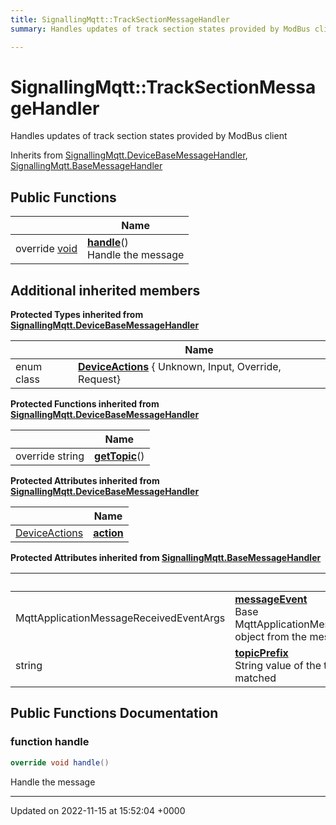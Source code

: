 ```yaml
---
title: SignallingMqtt::TrackSectionMessageHandler
summary: Handles updates of track section states provided by ModBus client 

---
```


# SignallingMqtt::TrackSectionMessageHandler



Handles updates of track section states provided by ModBus client 

Inherits from [SignallingMqtt.DeviceBaseMessageHandler](/SignallingSystem-doc/vb/Classes/classSignallingMqtt_1_1DeviceBaseMessageHandler/), [SignallingMqtt.BaseMessageHandler](/SignallingSystem-doc/vb/Classes/classSignallingMqtt_1_1BaseMessageHandler/)

## Public Functions

|                | Name           |
| -------------- | -------------- |
| override [void](/SignallingSystem-doc/vb/Files/SerialPixelLeds_8vb/#variable-void) | **[handle](/SignallingSystem-doc/vb/Classes/classSignallingMqtt_1_1TrackSectionMessageHandler/#function-handle)**()<br>Handle the message  |

## Additional inherited members

**Protected Types inherited from [SignallingMqtt.DeviceBaseMessageHandler](/SignallingSystem-doc/vb/Classes/classSignallingMqtt_1_1DeviceBaseMessageHandler/)**

|                | Name           |
| -------------- | -------------- |
| enum class| **[DeviceActions](/SignallingSystem-doc/vb/Classes/classSignallingMqtt_1_1DeviceBaseMessageHandler/#enum-deviceactions)** { Unknown, Input, Override, Request} |

**Protected Functions inherited from [SignallingMqtt.DeviceBaseMessageHandler](/SignallingSystem-doc/vb/Classes/classSignallingMqtt_1_1DeviceBaseMessageHandler/)**

|                | Name           |
| -------------- | -------------- |
| override string | **[getTopic](/SignallingSystem-doc/vb/Classes/classSignallingMqtt_1_1DeviceBaseMessageHandler/#function-gettopic)**() |

**Protected Attributes inherited from [SignallingMqtt.DeviceBaseMessageHandler](/SignallingSystem-doc/vb/Classes/classSignallingMqtt_1_1DeviceBaseMessageHandler/)**

|                | Name           |
| -------------- | -------------- |
| [DeviceActions](/SignallingSystem-doc/vb/Classes/classSignallingMqtt_1_1DeviceBaseMessageHandler/#enum-deviceactions) | **[action](/SignallingSystem-doc/vb/Classes/classSignallingMqtt_1_1DeviceBaseMessageHandler/#variable-action)**  |

**Protected Attributes inherited from [SignallingMqtt.BaseMessageHandler](/SignallingSystem-doc/vb/Classes/classSignallingMqtt_1_1BaseMessageHandler/)**

|                | Name           |
| -------------- | -------------- |
| MqttApplicationMessageReceivedEventArgs | **[messageEvent](/SignallingSystem-doc/vb/Classes/classSignallingMqtt_1_1BaseMessageHandler/#variable-messageevent)** <br>Base MqttApplicationMessageReceivedEventArgs object from the message  |
| string | **[topicPrefix](/SignallingSystem-doc/vb/Classes/classSignallingMqtt_1_1BaseMessageHandler/#variable-topicprefix)** <br>String value of the topic prefix that was matched  |


## Public Functions Documentation

### function handle

```csharp
override void handle()
```

Handle the message 

-------------------------------

Updated on 2022-11-15 at 15:52:04 +0000